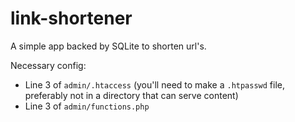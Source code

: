 # link-shortener

A simple app backed by SQLite to shorten url's.

Necessary config:

* Line 3 of `admin/.htaccess` (you'll need to make a `.htpasswd` file, preferably not in a directory that can serve content)
* Line 3 of `admin/functions.php`